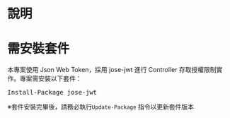 ﻿# 說明

# 需安裝套件
本專案使用 Json Web Token，採用 jose-jwt 進行 Controller 存取授權限制實作。專案需安裝以下套件：
<pre>Install-Package jose-jwt</pre>

※套件安裝完畢後，請務必執行<code>Update-Package</code> 指令以更新套件版本
